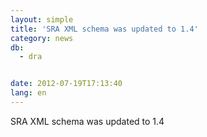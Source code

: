 ```yaml
---
layout: simple
title: 'SRA XML schema was updated to 1.4'
category: news
db:
  - dra


date: 2012-07-19T17:13:40
lang: en
---
```


SRA XML schema was updated to 1.4
